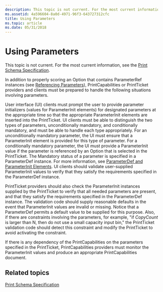 ```yaml
---
description: This topic is not current. For the most current information, see the Print Schema Specification.
ms.assetid: 4a596604-8a0d-4971-96f3-643727312cfc
title: Using Parameters
ms.topic: article
ms.date: 05/31/2018
---
```


# Using Parameters

This topic is not current. For the most current information, see the [Print Schema Specification](https://download.microsoft.com/download/D/E/C/DECA6E6B-3E81-48E7-B7EF-6D92A547D03C/print-schema-spec-2-0.zip).

In addition to properly scoring an Option that contains ParameterRef instances (see [Referencing Parameters](referencing-parameters.md)), PrintCapabilities or PrintTicket providers and clients must be prepared to handle the following situations involving parameters.

User interface (UI) clients must prompt the user to provide parameter initializers (values for ParameterInit elements) for designated parameters at the appropriate time so that the appropriate ParameterInit elements are inserted into the PrintTicket. UI clients must be able to distinguish the two types of parameters, unconditionally mandatory, and conditionally mandatory, and must be able to handle each type appropriately. For an unconditionally mandatory parameter, the UI must ensure that a ParameterInit element is provided for this type of parameter. For a conditionally mandatory parameter, the UI must provide a ParameterInit value if the parameter is referenced by an Option that is selected in the PrintTicket. The Mandatory status of a parameter is specified in a ParameterDef instance. For more information, see [ParameterDef and ParameterInit Elements](parameterdef-and-parameterinit-elements.md). UI clients should validate user-supplied ParameterInit values to verify that they satisfy the requirements specified in the ParameterDef instance.

PrintTicket providers should also check the ParameterInit instances supplied by the PrintTicket to verify that all needed parameters are present, and that they satisfy the requirements specified in the ParameterDef instance. The validation code should supply reasonable defaults in the event that ParameterInit values are invalid or missing. Notice that a ParameterDef permits a default value to be supplied for this purpose. Also, if there are constraints involving the parameters, for example, "if *CopyCount* is larger than N, then do not use a small capacity input bin," the PrintTicket validation code should detect this constraint and modify the PrintTicket to avoid activating the constraint.

If there is any dependency of the PrintCapabilities on the parameters specified in the PrintTicket, PrintCapabilities providers must monitor the ParameterInit values and produce an appropriate PrintCapabilities document.

## Related topics

<dl> <dt>

[Print Schema Specification](https://download.microsoft.com/download/D/E/C/DECA6E6B-3E81-48E7-B7EF-6D92A547D03C/print-schema-spec-2-0.zip)
</dt> </dl>

 

 



